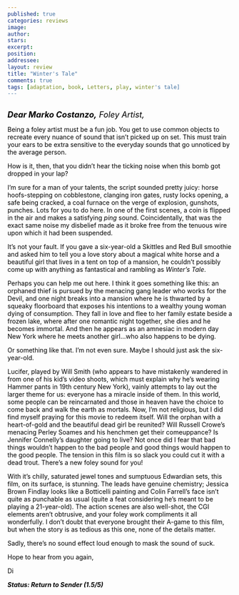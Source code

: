 ```yaml
---
published: true
categories: reviews
image:
author: 
stars: 
excerpt: 
position: 
addressee: 
layout: review
title: "Winter's Tale"
comments: true
tags: [adaptation, book, Letters, play, winter's tale]
---
```

<div><p><span class="full-image-block ssNonEditable"><span><a href="/letters/2014/2/23/winters-tale.html"><img src="http://static.squarespace.com/static/5005f6bcc4aa41161b33e89e/5329cf1fe4b07c068ebf74de/5329cf1fe4b07c068ebf796e/1393185213014/Winter's%20Tale.jpg" alt="" /></a></span></span></p>
<p><em><span style="color:black;font-size:130%;"><strong>Dear Marko Costanzo,</strong> Foley Artist,</span></em></p>
<p><span style="color:black;">Being a foley artist must be a fun job. You get to use common objects to recreate every nuance of sound that isn&rsquo;t picked up on set. This must train your ears to be extra sensitive to the everyday sounds that go unnoticed by the average person. </span></p>
<p><span style="color:black;">How is it, then, that you didn&rsquo;t hear the ticking noise when this bomb got dropped in your lap?</span></p>
<p><span style="color:black;">I&rsquo;m sure for a man of your talents, the script sounded pretty juicy: horse hoofs-stepping on cobblestone, clanging iron gates, rusty locks opening, a safe being cracked, a coal furnace on the verge of explosion, gunshots, punches. Lots for you to do here. In one of the first scenes, a coin is flipped in the air and makes a satisfying <em>ping</em> sound. Coincidentally, that was the exact same noise my disbelief made as it broke free from the tenuous wire upon which it had been suspended.</span></p>
<p><span style="color:black;">It&rsquo;s not your fault. If you gave a six-year-old a Skittles and Red Bull smoothie and asked him to tell you a love story about a magical white horse and a beautiful girl that lives in a tent on top of a mansion, he couldn&rsquo;t possibly come up with anything as fantastical and rambling as <em>Winter&rsquo;s Tale</em>.</span></p>
<p><span style="color:black;">Perhaps you can help me out here. I think it goes something like this: an orphaned thief is pursued by the menacing gang leader who works for the Devil, and one night breaks into a mansion where he is thwarted by a squeaky floorboard that exposes his intentions to a wealthy young woman dying of consumption. They fall in love and flee to her family estate beside a frozen lake, where after one romantic night together, she dies and he becomes immortal. And then he appears as an amnesiac in modern day New York where he meets another girl&#8230;who also happens to be dying. <br /></span></p>
<p><span style="color:black;">Or something like that. I&rsquo;m not even sure. Maybe I should just ask the six-year-old.</span></p>
<p><span style="color:black;">Lucifer, played by Will Smith (who appears to have mistakenly wandered in from one of his kid&rsquo;s video shoots, which must explain why he&rsquo;s wearing Hammer pants in 19th century New York), vainly attempts to lay out the larger theme for us: everyone has a miracle inside of them. In this world, some people can be reincarnated and those in heaven have the choice to come back and walk the earth as mortals. Now, I&rsquo;m not religious, but I did find myself praying for this movie to redeem itself. Will the orphan with a heart-of-gold and the beautiful dead girl be reunited? Will Russell Crowe&rsquo;s menacing Perley Soames and his henchmen get their comeuppance? Is Jennifer Connelly&rsquo;s daughter going to live? Not once did I fear that bad things wouldn&rsquo;t happen to the bad people and good things would happen to the good people. The tension in this film is so slack you could cut it with a dead trout. There&rsquo;s a new foley sound for you!</span></p>
<p><span style="color:black;">With it&rsquo;s chilly, saturated jewel tones and sumptuous Edwardian sets, this film, on its surface, is stunning. The leads have genuine chemistry; Jessica Brown Findlay looks like a Botticelli painting and Colin Farrell&rsquo;s face isn&rsquo;t quite as punchable as usual (quite a feat considering he&rsquo;s meant to be playing a 21-year-old). The action scenes are also well-shot, the CGI elements aren&rsquo;t obtrusive, and your foley work compliments it all wonderfully. I don&rsquo;t doubt that everyone brought their A-game to this film, but when the story is as tedious as this one, none of the details matter. </span></p>
<p><span style="color:black;">Sadly, there&rsquo;s no sound effect loud enough to mask the sound of suck.&nbsp; </span></p>
<p><span style="color:black;">Hope to hear from you again,</span></p>
<p><span style="color:black;">Di</span></p>
<p><strong><em><span style="color:black;">Status: Return to Sender (1.5/5)</span></em></strong></p></div>
